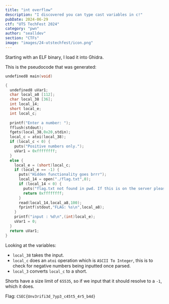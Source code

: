 ```yaml
---
title: "int overflow"
description: "I discovered you can type cast variables in c!"
pubDate: 2024-06-29
ctf: "UTS TechFest 2024"
category: "pwn"
author: "sealldev"
section: "CTFs"
image: "images/24-utstechfest/icon.png"
---
```


Starting with an ELF binary, I load it into Ghidra.

This is the pseudocode that was generated:
```c
undefined8 main(void)

{
  undefined8 uVar1;
  char local_a8 [112];
  char local_38 [36];
  int local_14;
  short local_e;
  int local_c;
  
  printf("Enter a number: ");
  fflush(stdout);
  fgets(local_38,0x20,stdin);
  local_c = atoi(local_38);
  if (local_c < 0) {
    puts("Positive numbers only.");
    uVar1 = 0xffffffff;
  }
  else {
    local_e = (short)local_c;
    if (local_e == -1) {
      puts("Hidden functionality goes brrr");
      local_14 = open("./flag.txt",0);
      if (local_14 < 0) {
        puts("flag.txt not found in pwd. If this is on the server please let an admin know.");
        return 0xffffffff;
      }
      read(local_14,local_a8,100);
      fprintf(stdout,"FLAG: %s\n",local_a8);
    }
    printf("input : %d\n",(int)local_e);
    uVar1 = 0;
  }
  return uVar1;
}
```

Looking at the variables:
- `local_38` takes the input.
- `local_c` does an `atoi` operation which is `ASCII To Integer`, this is to check for negative numbers being inputted once parsed.
- `local_3` converts `local_c` to a short.

Shorts have a size limit of `65535`, so if we input that it should resolve to a `-1`, which it does.

Flag: `CSEC{Unv3rifi3d_7yp3_c45t5_4r5_b4d}`